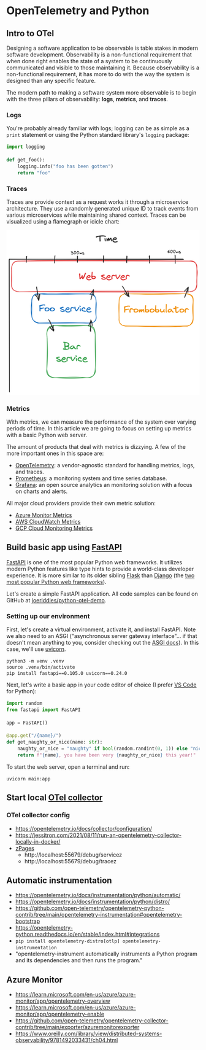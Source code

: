 # OpenTelemetry and Python

## Intro to OTel

Designing a software application to be observable is table stakes in modern software development. Observability is a non-functional requirement that when done right enables the state of a system to be continuously communicated and visible to those maintaining it. Because observability is a non-functional requirement, it has more to do with the way the system is designed than any specific feature.

The modern path to making a software system more observable is to begin with the three pillars of observability: **logs**, **metrics**, and **traces**.
### Logs
You're probably already familiar with logs; logging can be as simple as a `print` statement or using the Python standard library's `logging` package:

```python
import logging

def get_foo():
	logging.info("foo has been gotten")
	return "foo"
```

### Traces
Traces are provide context as a request works it through a microservice architecture. They use a randomly generated unique ID to track events from various microservices while maintaining shared context. Traces can be visualized using a flamegraph or icicle chart:

![](static/icicle.png)

### Metrics
With metrics, we can measure the performance of the system over varying periods of time. In this article we are going to focus on setting up metrics with a basic Python web server.

The amount of products that deal with metrics is dizzying. A few of the more important ones in this space are:
- [OpenTelemetry](https://opentelemetry.io/): a vendor-agnostic standard for handling metrics, logs, and traces.
- [Prometheus](https://prometheus.io/): a monitoring system and time series database.
- [Grafana](https://grafana.com/): an open source analytics an monitoring solution with a focus on charts and alerts.

All major cloud providers provide their own metric solution:
- [Azure Monitor Metrics](https://learn.microsoft.com/en-us/azure/azure-monitor/essentials/data-platform-metrics)
- [AWS CloudWatch Metrics](https://docs.aws.amazon.com/AmazonCloudWatch/latest/monitoring/working_with_metrics.html)
- [GCP Cloud Monitoring Metrics](https://cloud.google.com/monitoring/api/metrics_gcp)

## Build basic app using [FastAPI](https://fastapi.tiangolo.com/#example)

[FastAPI](https://fastapi.tiangolo.com/) is one of the most popular Python web frameworks. It utilizes modern Python features like type hints to provide a world-class developer experience. It is more similar to its older sibling [Flask](https://flask.palletsprojects.com/en/3.0.x/) than [Django](https://www.djangoproject.com/) (the [two most popular Python web frameworks](https://lp.jetbrains.com/python-developers-survey-2022/#FrameworksLibraries)).

Let's create a simple FastAPI application. All code samples can be found on GitHub at [joeriddles/python-otel-demo](https://github.com/joeriddles/python-otel-demo/).

### Setting up our environment

First, let's create a virtual environment, activate it, and install FastAPI. Note we also need to an ASGI ("asynchronous server gateway interface"... if that doesn't mean anything to you, consider checking out the [ASGI docs](https://asgi.readthedocs.io/en/latest/)). In this case, we'll use [uvicorn](https://www.uvicorn.org/).
```shell
python3 -m venv .venv
source .venv/bin/activate
pip install fastapi==0.105.0 uvicorn==0.24.0
```

Next, let's write a basic app in your code editor of choice (I prefer [VS Code](https://code.visualstudio.com/) for Python):
```python
import random
from fastapi import FastAPI

app = FastAPI()

@app.get("/{name}/")
def get_naughty_or_nice(name: str):
	naughty_or_nice = "naughty" if bool(random.randint(0, 1)) else "nice"
	return f"{name}, you have been very {naughty_or_nice} this year!"
```

To start the web server, open a terminal and run:
```shell
uvicorn main:app
```

## Start local [OTel collector](https://opentelemetry.io/docs/collector/getting-started/)

###  OTel collector config
- https://opentelemetry.io/docs/collector/configuration/
- https://jessitron.com/2021/08/11/run-an-opentelemetry-collector-locally-in-docker/
- [zPages](https://github.com/open-telemetry/opentelemetry-collector/blob/main/extension/zpagesextension/README.md)
   - http://localhost:55679/debug/servicez
   - http://localhost:55679/debug/tracez

## Automatic instrumentation
- https://opentelemetry.io/docs/instrumentation/python/automatic/
- https://opentelemetry.io/docs/instrumentation/python/distro/
- https://github.com/open-telemetry/opentelemetry-python-contrib/tree/main/opentelemetry-instrumentation#opentelemetry-bootstrap
- https://opentelemetry-python.readthedocs.io/en/stable/index.html#integrations
- `pip install opentelemetry-distro[otlp] opentelemetry-instrumentation`
- "opentelemetry-instrument automatically instruments a Python program and its dependencies and then runs the program."

## Azure Monitor
- https://learn.microsoft.com/en-us/azure/azure-monitor/app/opentelemetry-overview
- https://learn.microsoft.com/en-us/azure/azure-monitor/app/opentelemetry-enable
- https://github.com/open-telemetry/opentelemetry-collector-contrib/tree/main/exporter/azuremonitorexporter
- https://www.oreilly.com/library/view/distributed-systems-observability/9781492033431/ch04.html
